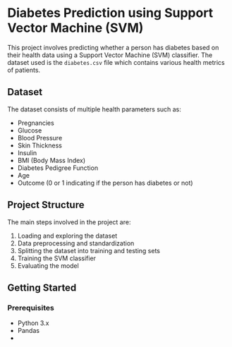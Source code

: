 # Diabetes Prediction using Support Vector Machine (SVM)

This project involves predicting whether a person has diabetes based on their health data using a Support Vector Machine (SVM) classifier. The dataset used is the `diabetes.csv` file which contains various health metrics of patients.

## Dataset

The dataset consists of multiple health parameters such as:

- Pregnancies
- Glucose
- Blood Pressure
- Skin Thickness
- Insulin
- BMI (Body Mass Index)
- Diabetes Pedigree Function
- Age
- Outcome (0 or 1 indicating if the person has diabetes or not)

## Project Structure

The main steps involved in the project are:

1. Loading and exploring the dataset
2. Data preprocessing and standardization
3. Splitting the dataset into training and testing sets
4. Training the SVM classifier
5. Evaluating the model

## Getting Started

### Prerequisites

- Python 3.x
- Pandas
-
